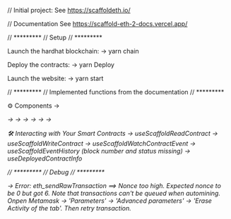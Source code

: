 
// Initial project:
See https://scaffoldeth.io/

// Documentation
See https://scaffold-eth-2-docs.vercel.app/

// *********
// Setup
// *********

Launch the hardhat blockchain: 
-> yarn chain

Deploy the contracts:
-> yarn Deploy

Launch the website: 
-> yarn start


// *********
// Implemented functions from the documentation
// *********

⚙ Components
-> <Address>
-> <Balance>
-> <AddressInput>
-> <EtherInput>
-> <InputBase>
-> <IntegerInput>
-> <RainbowKitCustomConnectButton>

🛠 Interacting with Your Smart Contracts
-> useScaffoldReadContract
-> useScaffoldWriteContract
-> useScaffoldWatchContractEvent
-> useScaffoldEventHistory (block number and status missing)
-> useDeployedContractInfo


// *********
// Debug
// *********

-> Error: eth_sendRawTransaction ==> Nonce too high. Expected nonce to be 0 but got 6. Note that transactions can't be queued when automining.
Onpen Metamask -> 'Parameters' -> 'Advanced parameters' -> 'Erase Activity of the tab'.  Then retry transaction.

